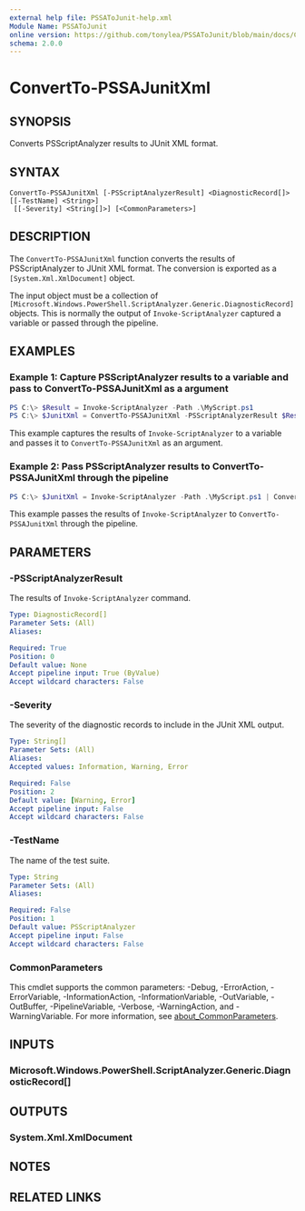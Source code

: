 ```yaml
---
external help file: PSSAToJunit-help.xml
Module Name: PSSAToJunit
online version: https://github.com/tonylea/PSSAToJunit/blob/main/docs/ConvertTo-PSSAJunitXml.md
schema: 2.0.0
---
```


# ConvertTo-PSSAJunitXml

## SYNOPSIS
Converts PSScriptAnalyzer results to JUnit XML format.

## SYNTAX

```
ConvertTo-PSSAJunitXml [-PSScriptAnalyzerResult] <DiagnosticRecord[]> [[-TestName] <String>]
 [[-Severity] <String[]>] [<CommonParameters>]
```

## DESCRIPTION
The `ConvertTo-PSSAJunitXml` function converts the results of PSScriptAnalyzer to JUnit XML format.
The conversion is exported as a `[System.Xml.XmlDocument]` object.

The input object must be a collection of `[Microsoft.Windows.PowerShell.ScriptAnalyzer.Generic.DiagnosticRecord]` objects.
This is normally the output of `Invoke-ScriptAnalyzer` captured a variable or passed through the pipeline.

## EXAMPLES

### Example 1: Capture PSScriptAnalyzer results to a variable and pass to ConvertTo-PSSAJunitXml as a argument
```powershell
PS C:\> $Result = Invoke-ScriptAnalyzer -Path .\MyScript.ps1
PS C:\> $JunitXml = ConvertTo-PSSAJunitXml -PSScriptAnalyzerResult $Result
```

This example captures the results of `Invoke-ScriptAnalyzer` to a variable and passes it to `ConvertTo-PSSAJunitXml` as an argument.

### Example 2: Pass PSScriptAnalyzer results to ConvertTo-PSSAJunitXml through the pipeline
```powershell
PS C:\> $JunitXml = Invoke-ScriptAnalyzer -Path .\MyScript.ps1 | ConvertTo-PSSAJunitXml
```

This example passes the results of `Invoke-ScriptAnalyzer` to `ConvertTo-PSSAJunitXml` through the pipeline.

## PARAMETERS

### -PSScriptAnalyzerResult
The results of `Invoke-ScriptAnalyzer` command.

```yaml
Type: DiagnosticRecord[]
Parameter Sets: (All)
Aliases:

Required: True
Position: 0
Default value: None
Accept pipeline input: True (ByValue)
Accept wildcard characters: False
```

### -Severity
The severity of the diagnostic records to include in the JUnit XML output.

```yaml
Type: String[]
Parameter Sets: (All)
Aliases:
Accepted values: Information, Warning, Error

Required: False
Position: 2
Default value: [Warning, Error]
Accept pipeline input: False
Accept wildcard characters: False
```

### -TestName
The name of the test suite.

```yaml
Type: String
Parameter Sets: (All)
Aliases:

Required: False
Position: 1
Default value: PSScriptAnalyzer
Accept pipeline input: False
Accept wildcard characters: False
```

### CommonParameters
This cmdlet supports the common parameters: -Debug, -ErrorAction, -ErrorVariable, -InformationAction, -InformationVariable, -OutVariable, -OutBuffer, -PipelineVariable, -Verbose, -WarningAction, and -WarningVariable. For more information, see [about_CommonParameters](http://go.microsoft.com/fwlink/?LinkID=113216).

## INPUTS

### Microsoft.Windows.PowerShell.ScriptAnalyzer.Generic.DiagnosticRecord[]
## OUTPUTS

### System.Xml.XmlDocument
## NOTES

## RELATED LINKS
